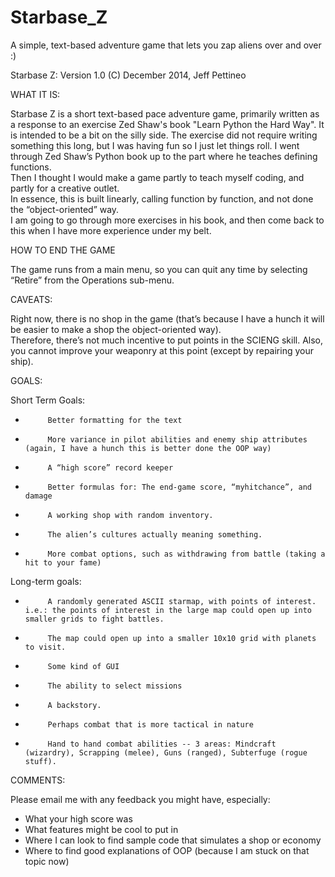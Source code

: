 Starbase_Z
==========

A simple, text-based adventure game that lets you zap aliens over and over :)

Starbase Z:
Version 1.0
(C) December  2014, Jeff Pettineo

WHAT IT IS:

Starbase Z is a short text-based pace adventure game, primarily written as a response to an exercise Zed Shaw's book
"Learn Python the Hard Way". It is intended to be a bit on the silly side. The exercise did not require writing something this long, 
but I was having fun so I just let things roll.  I went through Zed Shaw’s Python book up to the part where he teaches defining functions.  
Then I thought I would make a game partly to teach myself coding, and partly for a creative outlet.  
In essence, this is built linearly, calling function by function, and not done the “object-oriented” way.  
I am going to go through more exercises in his book, and then come back to this when I have more experience under my belt. 

HOW TO END THE GAME

The game runs from a main menu, so you can quit any time by selecting “Retire” from the Operations sub-menu.

CAVEATS:

Right now, there is no shop in the game (that’s because I have a hunch it will be easier to make a shop the object-oriented way).    
Therefore, there’s not much incentive to put points in the SCIENG skill. 
Also, you cannot improve your weaponry at this point (except by repairing your ship).

GOALS:

Short Term Goals:

-          Better formatting for the text
-          More variance in pilot abilities and enemy ship attributes (again, I have a hunch this is better done the OOP way)
-          A “high score” record keeper
-          Better formulas for: The end-game score, “myhitchance”, and damage
-          A working shop with random inventory.
-          The alien’s cultures actually meaning something.
- 		   More combat options, such as withdrawing from battle (taking a hit to your fame)


Long-term goals:

-          A randomly generated ASCII starmap, with points of interest.  i.e.: the points of interest in the large map could open up into smaller grids to fight battles.  
-          The map could open up into a smaller 10x10 grid with planets to visit.
-          Some kind of GUI
-          The ability to select missions
-          A backstory.
-          Perhaps combat that is more tactical in nature
- 		   Hand to hand combat abilities -- 3 areas: Mindcraft (wizardry), Scrapping (melee), Guns (ranged), Subterfuge (rogue stuff).

COMMENTS:

Please email me with any feedback you might have, especially:

- What your high score was
- What features might be cool to put in
- Where I can look to find sample code that simulates a shop or economy
- Where to find good explanations of OOP (because I am stuck on that topic now)
